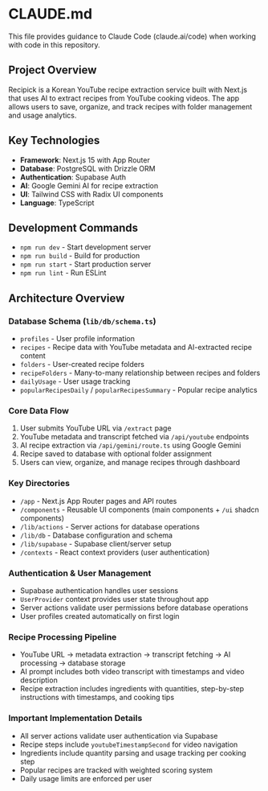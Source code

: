 # CLAUDE.md

This file provides guidance to Claude Code (claude.ai/code) when working with code in this repository.

## Project Overview

Recipick is a Korean YouTube recipe extraction service built with Next.js that uses AI to extract recipes from YouTube cooking videos. The app allows users to save, organize, and track recipes with folder management and usage analytics.

## Key Technologies

- **Framework**: Next.js 15 with App Router
- **Database**: PostgreSQL with Drizzle ORM 
- **Authentication**: Supabase Auth
- **AI**: Google Gemini AI for recipe extraction
- **UI**: Tailwind CSS with Radix UI components
- **Language**: TypeScript

## Development Commands

- `npm run dev` - Start development server
- `npm run build` - Build for production  
- `npm run start` - Start production server
- `npm run lint` - Run ESLint

## Architecture Overview

### Database Schema (`lib/db/schema.ts`)
- `profiles` - User profile information
- `recipes` - Recipe data with YouTube metadata and AI-extracted recipe content
- `folders` - User-created recipe folders
- `recipeFolders` - Many-to-many relationship between recipes and folders
- `dailyUsage` - User usage tracking
- `popularRecipesDaily` / `popularRecipesSummary` - Popular recipe analytics

### Core Data Flow
1. User submits YouTube URL via `/extract` page
2. YouTube metadata and transcript fetched via `/api/youtube` endpoints
3. AI recipe extraction via `/api/gemini/route.ts` using Google Gemini
4. Recipe saved to database with optional folder assignment
5. Users can view, organize, and manage recipes through dashboard

### Key Directories
- `/app` - Next.js App Router pages and API routes
- `/components` - Reusable UI components (main components + `/ui` shadcn components)
- `/lib/actions` - Server actions for database operations
- `/lib/db` - Database configuration and schema
- `/lib/supabase` - Supabase client/server setup
- `/contexts` - React context providers (user authentication)

### Authentication & User Management
- Supabase authentication handles user sessions
- `UserProvider` context provides user state throughout app
- Server actions validate user permissions before database operations
- User profiles created automatically on first login

### Recipe Processing Pipeline
- YouTube URL → metadata extraction → transcript fetching → AI processing → database storage
- AI prompt includes both video transcript with timestamps and video description
- Recipe extraction includes ingredients with quantities, step-by-step instructions with timestamps, and cooking tips

### Important Implementation Details
- All server actions validate user authentication via Supabase
- Recipe steps include `youtubeTimestampSecond` for video navigation
- Ingredients include quantity parsing and usage tracking per cooking step
- Popular recipes are tracked with weighted scoring system
- Daily usage limits are enforced per user